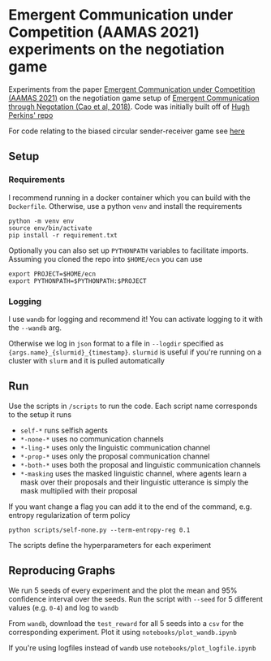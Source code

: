 # Emergent Communication under Competition (AAMAS 2021) experiments on the negotiation game

Experiments from the paper [Emergent Communication under Competition (AAMAS 2021)](https://arxiv.org/abs/2101.10276) on the negotiation game setup of [Emergent Communication through Negotation (Cao et al, 2018)](https://arxiv.org/pdf/1804.03980.pdf). Code was initially built off of [Hugh Perkins' repo](https://github.com/ASAPPinc/emergent_comms_negotiation)

For code relating to the biased circular sender-receiver game see [here](https://github.com/mnoukhov/emergent-compete)

## Setup
### Requirements
I recommend running in a docker container which you can build with the `Dockerfile`.
Otherwise, use a python `venv` and install the requirements

```
python -m venv env
source env/bin/activate
pip install -r requirement.txt
```

Optionally you can also set up `PYTHONPATH` variables to facilitate imports. Assuming you cloned the repo into `$HOME/ecn` you can use

```
export PROJECT=$HOME/ecn
export PYTHONPATH=$PYTHONPATH:$PROJECT
```

### Logging
I use `wandb` for logging and recommend it! You can activate logging to it with the `--wandb` arg.

Otherwise we log in `json` format to a file in `--logdir` specified as `{args.name}_{slurmid}_{timestamp}`. `slurmid` is useful if you're running on a cluster with `slurm` and it is pulled automatically


## Run
Use the scripts in `/scripts` to run the code. Each script name corresponds to the setup it runs
- `self-*` runs selfish agents
- `*-none-*` uses no communication channels
- `*-ling-*` uses only the linguistic communication channel
- `*-prop-*` uses only the proposal communication channel
- `*-both-*` uses both the proposal and linguistic communication channels
- `*-masking` uses the masked linguistic channel, where agents learn a mask over their proposals and their linguistic utterance is simply the mask multiplied with their proposal


If you want change a flag you can add it to the end of the command, e.g. entropy regularization of term policy
```
python scripts/self-none.py --term-entropy-reg 0.1
```

The scripts define the hyperparameters for each experiment

## Reproducing Graphs
We run 5 seeds of every experiment and the plot the mean and 95% confidence interval over the seeds. Run the script with `--seed` for 5 different values (e.g. `0-4`) and log to `wandb`

From `wandb`, download the `test_reward` for all 5 seeds into a `csv` for the corresponding experiment. Plot it using `notebooks/plot_wandb.ipynb`

If you're using logfiles instead of `wandb` use `notebooks/plot_logfile.ipynb`
